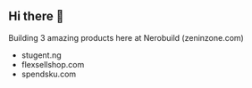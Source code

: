 ## Hi there 👋

Building 3 amazing products here at Nerobuild (zeninzone.com)

- stugent.ng
- flexsellshop.com
- spendsku.com

